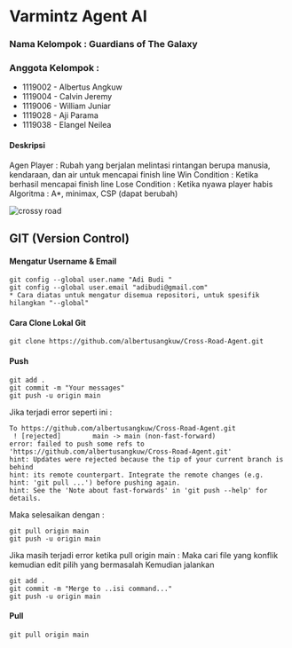 # Varmintz Agent AI

### Nama Kelompok : Guardians of The Galaxy

### Anggota Kelompok :

- 1119002 - Albertus Angkuw
- 1119004 - Calvin Jeremy
- 1119006 - William Juniar
- 1119028 - Aji Parama
- 1119038 - Elangel Neilea

#### Deskripsi

<p>
Agen Player : Rubah yang berjalan melintasi rintangan berupa 
manusia, kendaraan, dan air untuk mencapai finish line
Win Condition : Ketika berhasil mencapai finish line
Lose Condition : Ketika nyawa player habis
Algoritma : A*, minimax, CSP (dapat berubah)
</p>

![crossy road](https://user-images.githubusercontent.com/15321738/89792114-c0aad600-db41-11ea-92de-437b0aae65a1.PNG)

## GIT (Version Control)

#### Mengatur Username & Email

```
git config --global user.name "Adi Budi "
git config --global user.email "adibudi@gmail.com"
* Cara diatas untuk mengatur disemua repositori, untuk spesifik hilangkan "--global"
```

#### Cara Clone Lokal Git

```
git clone https://github.com/albertusangkuw/Cross-Road-Agent.git
```

#### Push

```
git add .
git commit -m "Your messages"
git push -u origin main
```

Jika terjadi error seperti ini :

```
To https://github.com/albertusangkuw/Cross-Road-Agent.git
 ! [rejected]        main -> main (non-fast-forward)
error: failed to push some refs to 'https://github.com/albertusangkuw/Cross-Road-Agent.git'
hint: Updates were rejected because the tip of your current branch is behind
hint: its remote counterpart. Integrate the remote changes (e.g.
hint: 'git pull ...') before pushing again.
hint: See the 'Note about fast-forwards' in 'git push --help' for details.
```

Maka selesaikan dengan :

```
git pull origin main
git push -u origin main
```

Jika masih terjadi error ketika pull origin main :
Maka cari file yang konflik kemudian edit pilih yang bermasalah
Kemudian jalankan

```
git add .
git commit -m "Merge to ..isi command..."
git push -u origin main
```

#### Pull

```
git pull origin main
```
